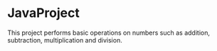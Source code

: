 # JavaProject
This project performs basic operations on numbers such as addition, subtraction, multiplication and division.

